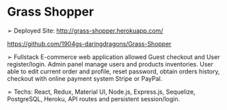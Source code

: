# Grass Shopper

➢ Deployed Site: http://grass-shopper.herokuapp.com/

https://github.com/1904gs-daringdragons/Grass-Shopper

➢ Fullstack E-commerce web application allowed Guest checkout and User register/login. Admin panel manage users and
products inventories. User able to edit current order and profile, reset password, obtain orders history, checkout with
online payment system Stripe or PayPal.

➢ Techs: React, Redux, Material UI, Node.js, Express.js, Sequelize, PostgreSQL, Heroku, API routes and persistent
session/login.
